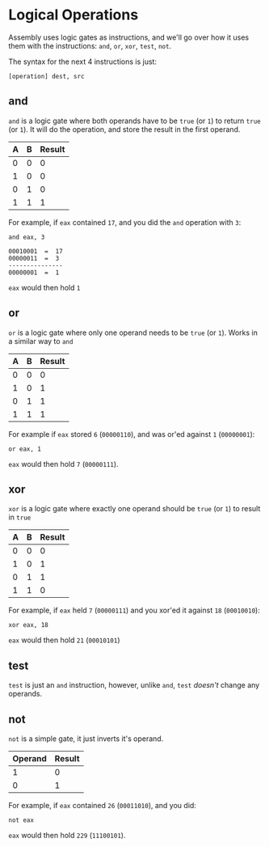 # Logical Operations

Assembly uses logic gates as instructions, and we'll go over how it uses them with the instructions: `and`, `or`, `xor`, `test`, `not`.

The syntax for the next 4 instructions is just:

```text
[operation] dest, src
```

## and

`and` is a logic gate where both operands have to be `true` \(or `1`\) to return `true` \(or `1`\). It will do the operation, and store the result in the first operand.

| A | B | Result |
| :--- | :--- | :--- |
| 0 | 0 | 0 |
| 1 | 0 | 0 |
| 0 | 1 | 0 |
| 1 | 1 | 1 |

For example, if `eax` contained `17`, and you did the `and` operation with `3`:

```text
and eax, 3
```

```text
00010001  =  17
00000011  =  3
---------------
00000001  =  1
```

`eax` would then hold `1`

## or

`or` is a logic gate where only one operand needs to be `true` \(or `1`\). Works in a similar way to `and`

| A | B | Result |
| :--- | :--- | :--- |
| 0 | 0 | 0 |
| 1 | 0 | 1 |
| 0 | 1 | 1 |
| 1 | 1 | 1 |

For example if `eax` stored `6` \(`00000110`\), and was or'ed against `1` \(`00000001`\):

```text
or eax, 1
```

`eax` would then hold `7` \(`00000111`\).

## xor

`xor` is a logic gate where exactly one operand should be `true` \(or `1`\) to result in `true`

| A | B | Result |
| :--- | :--- | :--- |
| 0 | 0 | 0 |
| 1 | 0 | 1 |
| 0 | 1 | 1 |
| 1 | 1 | 0 |

For example, if `eax` held `7` \(`00000111`\) and you xor'ed it against `18` \(`00010010`\):

```text
xor eax, 18
```

`eax` would then hold `21` \(`00010101`\)

## test

`test` is just an `and` instruction, however, unlike `and`, `test` _doesn't_ change any operands.

## not

`not` is a simple gate, it just inverts it's operand.

| Operand | Result |
| :--- | :--- |
| 1 | 0 |
| 0 | 1 |

For example, if `eax` contained `26` \(`00011010`\), and you did:

```text
not eax
```

`eax` would then hold `229` \(`11100101`\).

